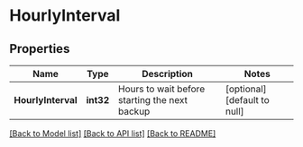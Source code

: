 # HourlyInterval

## Properties
Name | Type | Description | Notes
------------ | ------------- | ------------- | -------------
**HourlyInterval** | **int32** | Hours to wait before starting the next backup | [optional] [default to null]

[[Back to Model list]](../README.md#documentation-for-models) [[Back to API list]](../README.md#documentation-for-api-endpoints) [[Back to README]](../README.md)



